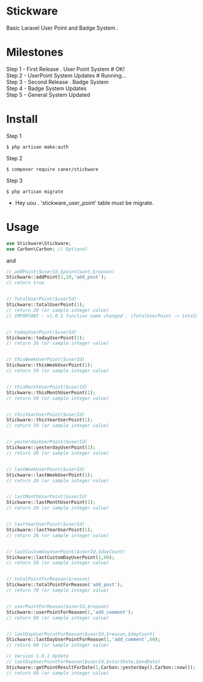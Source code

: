 # Stickware
Basic Laravel User Point and Badge System .

# Milestones
Step 1 - First Release . User Point System # OK! <br>
Step 2 - UserPoint System Updates # Running... <br>
Step 3 - Second Release . Badge System <br>
Step 4 - Badge System Updates <br>
Step 5 - General System Updated <br>

# Install
Step 1
```
$ php artisan make:auth
```
Step 2
```
$ composer require caner/stickware
```
Step 3
```
$ php artisan migrate
```
 - Hey uou . 'stickware_user_point' table must be migrate.

# Usage
```php
use Stickware\Stickware;
use Carbon\Carbon; // Optional
```

and


```php
// addPoint($userId,$pointCount,$reason)
Stickware::addPoint(1,10,'add_post');
// return true


// TotalUserPoint($userId)
Stickware::totalUserPoint(1);
// return 26 (or sample integer value)
// IMPORTANT : v1.0.1 function name changed . (TotalUserPoint -> totalUserPoint)


// todayUserPoint($userId)
Stickware::todayUserPoint(1);
// return 26 (or sample integer value)


// thisWeekUserPoint($userId)
Stickware::thisWeekUserPoint(1);
// return 59 (or sample integer value)


// thisMonthUserPoint($userId)
Stickware::thisMonthUserPoint(1);
// return 59 (or sample integer value)


// thisYearUserPoint($userId)
Stickware::thisYearUserPoint(1);
// return 59 (or sample integer value)


// yesterdayUserPoint($userId)
Stickware::yesterdayUserPoint(1);
// return 26 (or sample integer value)


// lastWeekUserPoint($userId)
Stickware::lastWeekUserPoint(1);
// return 26 (or sample integer value)


// lastMonthUserPoint($userId)
Stickware::lastMonthUserPoint(1);
// return 26 (or sample integer value)


// lastYearUserPoint($userId)
Stickware::lastYearUserPoint(1);
// return 26 (or sample integer value)


// lastCustomDayUserPoint($userId,$dayCount)
Stickware::lastCustomDayUserPoint(1,60);
// return 58 (or sample integer value)


// totalPointForReason($reason)
Stickware::totalPointForReason('add_post');
// return 70 (or sample integer value)


// userPointForReason($userId,$reason)
Stickware::userPointForReason(1,'add_comment');
// return 60 (or sample integer value)


// lastDayUserPointForReason($userId,$reason,$dayCount)
Stickware::lastDayUserPointForReason(1,'add_comment',60);
// return 60 (or sample integer value)

// Version 1.0.1 Update
// lastDayUserPointForReason($userId,$startDate,$endDate)
Stickware::getPointResultForDate(1,Carbon::yesterday(),Carbon::now());
// return 60 (or sample integer value)
```
